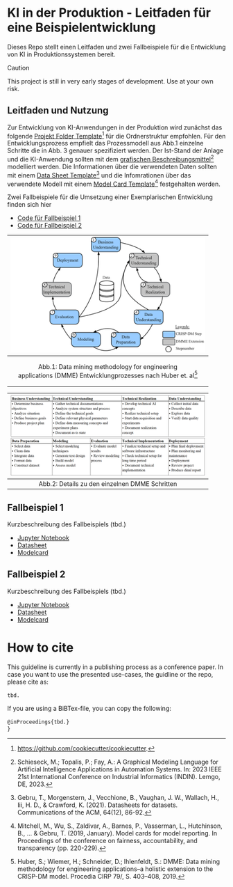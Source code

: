 # KI in der Produktion - Leitfaden für eine Beispielentwicklung
Dieses Repo stellt einen Leitfaden und zwei Fallbeispiele für die Entwicklung von KI in Produktionssystemen bereit.

> [!CAUTION]
> This project is still in very early stages of development. Use at your own risk.

## Leitfaden und Nutzung
Zur Entwicklung von KI-Anwendungen in der Produktion wird zunächst das folgende [Projekt Folder Template](templates/folder-structure)[^1] für die Ordnerstruktur empfohlen. Für den Entwicklungsprozess empfielt das Prozessmodell aus Abb.1 einzelne Schritte die in Abb. 3 genauer spezifiziert werden. Der Ist-Stand der Anlage und die KI-Anwendung sollten mit dem [grafischen Beschreibungsmittel](https://github.com/schiesem/GML-AIAAS)[^2] modelliert werden. Die Informationen über die verwendeten Daten sollten mit einem [Data Sheet Template](templates/datasheets/datasheet-for-dataset-template.md)[^3] und die Infomrationen über das verwendete Modell mit einem [Model Card Template](templates/modelcards/model-card-template.md)[^4] festgehalten werden.

Zwei Fallbeispiele für die Umsetzung einer Exemplarischen Entwicklung finden sich hier
- [Code für Fallbeispiel 1](use-case-1)
- [Code für Fallbeispiel 2](use-case-2)

| <img src="/templates/figures/figures-DMME.png" width="450"/>|
|:--:|
| <p>Abb.1: Data mining methodology for engineering  <br> applications (DMME) Entwicklungprozesses nach Huber et. al[^5] </p>|

| <img src="/templates/figures/process-steps.png" width="450"/>|
|:--:|
| Abb.2: Details zu den einzelnen DMME Schritten|

## Fallbeispiel 1
Kurzbeschreibung des Fallbeispiels (tbd.)

- [Jupyter Notebook](tbd.)
- [Datasheet](use-case-1/reports/datasheet.md)
- [Modelcard](use-case-1/reports/model-card.md)

## Fallbeispiel 2
Kurzbeschreibung des Fallbeispiels (tbd.)

- [Jupyter Notebook](use-case-2/notebooks/project.ipynb)
- [Datasheet](use-case-2/reports/datasheet.md)
- [Modelcard](use-case-2/reports/model-card.md)

# How to cite

This guideline is currently in a publishing process as a conference paper.
In case you want to use the presented use-cases, the guidline or the repo, please cite as:
```
tbd.
```
If you are using a BiBTex-file, you can copy the following:
```
@inProceedings{tbd.}
}
```

[^1]: https://github.com/cookiecutter/cookiecutter. 
[^2]: Schieseck, M.; Topalis, P.; Fay, A.: A Graphical Modeling Language for Artificial Intelligence Applications in Automation Systems. In: 2023 IEEE 21st International Conference on Industrial Informatics (INDIN). Lemgo, DE, 2023.
[^3]: Gebru, T., Morgenstern, J., Vecchione, B., Vaughan, J. W., Wallach, H., Iii, H. D., & Crawford, K. (2021). Datasheets for datasets. Communications of the ACM, 64(12), 86-92.
[^4]: Mitchell, M., Wu, S., Zaldivar, A., Barnes, P., Vasserman, L., Hutchinson, B., ... & Gebru, T. (2019, January). Model cards for model reporting. In Proceedings of the conference on fairness, accountability, and transparency (pp. 220-229).
[^5]: Huber, S.; Wiemer, H.; Schneider, D.; Ihlenfeldt, S.: DMME: Data mining methodology for engineering applications–a holistic extension to the CRISP-DM model. Procedia CIRP 79/, S. 403–408, 2019.
